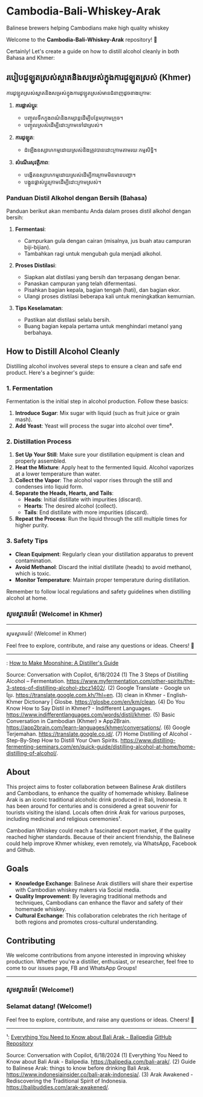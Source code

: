# Cambodia-Bali-Whiskey-Arak

Balinese brewers helping Cambodians make high quality whiskey

Welcome to the **Cambodia-Bali-Whiskey-Arak** repository! 🥃

Certainly! Let's create a guide on how to distill alcohol cleanly in both Bahasa and Khmer:

## របៀបដូឡូតស្រស់ស្អាតនិងសម្រស់ក្នុងការដូឡូតស្រស់ (Khmer)

ការដូឡូតស្រស់ស្អាតនិងសម្រស់ក្នុងការដូឡូតស្រស់មានជំនាញដូចខាងក្រោម:

1. **ការផ្លាស់ប្តូរ**:
   - បញ្ចូលទឹកក្នុងពណ៌និងកម្សាន្តដើម្បីបន្ថែមក្រាមក្រូច។
   - បញ្ចូលស្រស់ដើម្បីដោះក្រាមទៅជាស្រស់។

2. **ការដូឡូត**:
   - ដំឡើងឧស្សាហកម្មដោយស្រស់និងត្រូវបានដោះក្រាមតាមរយៈកម្មសិទ្ធិ។

3. **សំណើរសុវត្ថិភាព**:
   - បង្កើតឧស្សាហកម្មដោយស្រស់ដើម្បីការក្រាមមិនមានបញ្ហា។
   - បង្អូនផ្លាស់ប្តូរក្រាមដើម្បីដោះក្រាមស្រស់។



### Panduan Distil Alkohol dengan Bersih (Bahasa)

Panduan berikut akan membantu Anda dalam proses distil alkohol dengan bersih:

1. **Fermentasi**:
   - Campurkan gula dengan cairan (misalnya, jus buah atau campuran biji-bijian).
   - Tambahkan ragi untuk mengubah gula menjadi alkohol.

2. **Proses Distilasi**:
   - Siapkan alat distilasi yang bersih dan terpasang dengan benar.
   - Panaskan campuran yang telah difermentasi.
   - Pisahkan bagian kepala, bagian tengah (hati), dan bagian ekor.
   - Ulangi proses distilasi beberapa kali untuk meningkatkan kemurnian.

3. **Tips Keselamatan**:
   - Pastikan alat distilasi selalu bersih.
   - Buang bagian kepala pertama untuk menghindari metanol yang berbahaya.

## How to Distill Alcohol Cleanly

Distilling alcohol involves several steps to ensure a clean and safe end product. Here's a beginner's guide:

### 1. Fermentation

Fermentation is the initial step in alcohol production. Follow these basics:

1. **Introduce Sugar**: Mix sugar with liquid (such as fruit juice or grain mash).
2. **Add Yeast**: Yeast will process the sugar into alcohol over time⁶.

### 2. Distillation Process

1. **Set Up Your Still**: Make sure your distillation equipment is clean and properly assembled.
2. **Heat the Mixture**: Apply heat to the fermented liquid. Alcohol vaporizes at a lower temperature than water.
3. **Collect the Vapor**: The alcohol vapor rises through the still and condenses into liquid form.
4. **Separate the Heads, Hearts, and Tails**:
   - **Heads**: Initial distillate with impurities (discard).
   - **Hearts**: The desired alcohol (collect).
   - **Tails**: End distillate with more impurities (discard).
5. **Repeat the Process**: Run the liquid through the still multiple times for higher purity.

### 3. Safety Tips

- **Clean Equipment**: Regularly clean your distillation apparatus to prevent contamination.
- **Avoid Methanol**: Discard the initial distillate (heads) to avoid methanol, which is toxic.
- **Monitor Temperature**: Maintain proper temperature during distillation.

Remember to follow local regulations and safety guidelines when distilling alcohol at home.

### សូមស្វាគមន៍! (Welcome! in Khmer)

---

សូមស្វាគមន៍! (Welcome! in Khmer)

Feel free to explore, contribute, and raise any questions or ideas. Cheers! 🥂

---

: [How to Make Moonshine: A Distiller's Guide](https://www.whiskeystillpro.com/blogs/news/how-to-make-moonshine-a-distillers-guide)

Source: Conversation with Copilot, 6/18/2024
(1) The 3 Steps of Distilling Alcohol – Fermentation. https://www.myfermentation.com/other-spirits/the-3-steps-of-distilling-alcohol-zbcz1402/.
(2) Google Translate - Google បកប្រែ. https://translate.google.com.kh/?hl=en.
(3) clean in Khmer - English-Khmer Dictionary | Glosbe. https://glosbe.com/en/km/clean.
(4) Do You Know How to Say Distil in Khmer? - Indifferent Languages. https://www.indifferentlanguages.com/words/distil/khmer.
(5) Basic Conversation in Cambodian (Khmer) » App2Brain. https://app2brain.com/learn-languages/khmer/conversations/.
(6) Google Terjemahan. https://translate.google.co.id/.
(7) Home Distilling of Alcohol - Step-By-Step How to Distill Your Own Spirits. https://www.distilling-fermenting-seminars.com/en/quick-guide/distilling-alcohol-at-home/home-distilling-of-alcohol/.

## About

This project aims to foster collaboration between Balinese Arak distillers and Cambodians, to enhance the quality of homemade whiskey. Balinese Arak is an iconic traditional alcoholic drink produced in Bali, Indonesia. It has been around for centuries and is considered a great souvenir for tourists visiting the island. Locals often drink Arak for various purposes, including medicinal and religious ceremonies¹.

Cambodian Whiskey could reach a fascinated export market, if the quality reached higher standards. Because of their ancient friendship, the Balinese could help improve Khmer whiskey, even remotely, via WhatsApp, Facebook and Github.

## Goals

- **Knowledge Exchange**: Balinese Arak distillers will share their expertise with Cambodian whiskey makers via Social media.
- **Quality Improvement**: By leveraging traditional methods and techniques, Cambodians can enhance the flavor and safety of their homemade whiskey.
- **Cultural Exchange**: This collaboration celebrates the rich heritage of both regions and promotes cross-cultural understanding.

## Contributing

We welcome contributions from anyone interested in improving whiskey production. Whether you're a distiller, enthusiast, or researcher, feel free to come to our issues page, FB and WhatsApp Groups!

---

### សូមស្វាគមន៍! (Welcome!)

### Selamat datang! (Welcome!)

Feel free to explore, contribute, and raise any questions or ideas. Cheers! 🥂

---

¹: [Everything You Need to Know about Bali Arak - Balipedia](https://balipedia.com/bali-arak/)
[GitHub Repository](https://github.com/Morningstar88/Cambodia-Bali-Whiskey-Arak)

Source: Conversation with Copilot, 6/18/2024
(1) Everything You Need to Know about Bali Arak - Balipedia. https://balipedia.com/bali-arak/.
(2) Guide to Balinese Arak: things to know before drinking Bali Arak. https://www.indonesiainsider.co/bali-arak-indonesia/.
(3) Arak Awakened - Rediscovering the Traditional Spirit of Indonesia. https://balibuddies.com/arak-awakened/.
